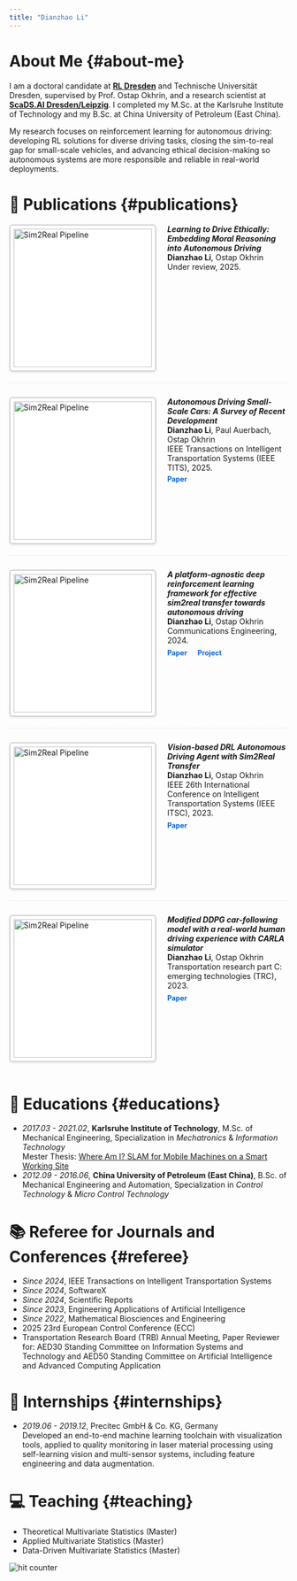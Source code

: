 ```yaml
---
title: "Dianzhao Li"
---
```


<style>

  
/* Publication entry with image on left by default */
.pub-entry {
  display: flex;
  flex-direction: row;
  gap: 20px;
  margin-bottom: 25px;
  align-items: flex-start;
  border-bottom: 1px dashed #e1e4e8;
  padding-bottom: 20px;
}

.pub-entry:last-of-type {
  border-bottom: none;
}

/* For right-aligned images (use class="pub-entry right") */
.pub-entry.right {
  flex-direction: row-reverse;
}

.pub-entry img {
  max-width: 250px !important;
  width: 250px !important;
  height: auto !important;
  border: 2px solid #d0d0d0 !important;
  border-radius: 6px !important;
  padding: 6px !important;
  background: #fff !important; 
  box-shadow: 0 2px 4px rgba(0,0,0,.08) !important;
  flex-shrink: 0;
}

.pub-text {
  flex-grow: 1;
}

.pub-links {
  margin-top: 5px;
}

.pub-links a {
  display: inline-block;
  margin-right: 15px;
  color: #0366d6;
  transition: color 0.2s;
  font-size: 0.9em;
  text-decoration: none;
  font-weight: 500; /* Make bolder */
}

.pub-links a:hover {
  color: #0056b3;
  text-decoration: underline;
}

.pub-links i {
  font-size: 1.1em;
}

@media (max-width: 650px) {
  .pub-entry, .pub-entry.right {
    flex-direction: column;
  }
}
</style>

# About Me {#about-me}

I am a doctoral candidate at <a href="https://rl-dresden.de/"><strong>RL Dresden</strong></a> and Technische Universität Dresden, supervised by Prof. Ostap Okhrin, and a research scientist at <a href="https://scads.ai/"><strong>ScaDS.AI Dresden/Leipzig</strong></a>. I completed my M.Sc. at the Karlsruhe Institute of Technology and my B.Sc. at China University of Petroleum (East China). 

My research focuses on reinforcement learning for autonomous driving: developing RL solutions for diverse driving tasks, closing the sim-to-real gap for small-scale vehicles, and advancing ethical decision-making so autonomous systems are more responsible and reliable in real-world deployments.



# 📝 Publications {#publications}

<div class="pub-entry">
  <img src="/images/ethic.png" alt="Sim2Real Pipeline">
  <div class="pub-text">
    <span class="pub-title">
      <strong><em>Learning to Drive Ethically: Embedding Moral Reasoning into Autonomous Driving</em></strong>
    </span><br>
    <span><strong>Dianzhao Li</strong>, Ostap Okhrin</span><br>
    <span class="pub-venue">Under review, 2025.</span>
  </div>
</div>

<div class="pub-entry">
  <img src="/images/survey.png" alt="Sim2Real Pipeline">
  <div class="pub-text">
    <span class="pub-title">
      <strong><em>Autonomous Driving Small-Scale Cars: A Survey of Recent Development</em></strong>
    </span><br>
    <span><strong>Dianzhao Li</strong>, Paul Auerbach, Ostap Okhrin</span><br>
    <span class="pub-venue">IEEE Transactions on Intelligent Transportation Systems (IEEE TITS), 2025.</span>
    <div class="pub-links">
    <a href="https://ieeexplore.ieee.org/abstract/document/11034663" target="_blank" title="Paper"><strong>Paper</strong></a>
     </div>
  </div>
</div>


<div class="pub-entry">
  <img src="/images/ot.png" alt="Sim2Real Pipeline">
  <div class="pub-text">
    <span class="pub-title">
      <strong><em>A platform-agnostic deep reinforcement learning framework for effective sim2real transfer towards autonomous driving</em></strong>
    </span><br>
    <span><strong>Dianzhao Li</strong>, Ostap Okhrin</span><br>
    <span class="pub-venue">Communications Engineering, 2024.</span>
    <div class="pub-links">
      <a href="https://www.nature.com/articles/s44172-024-00292-3" target="_blank" title="Paper"><strong>Paper</strong></a>
      <a href="https://dailyl.github.io/sim2realVehicle.github.io/" target="_blank" title="Project Page"><strong>Project</strong></a>
      <a href="https://github.com/DailyL/Sim2Real_autonomous_vehicle" target="_blank" title="Code"><i class="fab fa-github"></i></a>
    </div>
  </div>
</div>


<div class="pub-entry">
  <img src="/images/cf_duckie.png" alt="Sim2Real Pipeline">
  <div class="pub-text">
    <span class="pub-title">
      <strong><em>Vision-based DRL Autonomous Driving Agent with Sim2Real Transfer</em></strong>
    </span><br>
    <span><strong>Dianzhao Li</strong>, Ostap Okhrin</span><br>
    <span class="pub-venue">IEEE 26th International Conference on Intelligent Transportation Systems (IEEE ITSC), 2023.</span>
    <div class="pub-links">
      <a href="https://ieeexplore.ieee.org/abstract/document/10422677" target="_blank" title="Paper"><strong>Paper</strong></a>
      <a href="https://github.com/DailyL/Sim2Real_autonomous_vehicle" target="_blank" title="Code"><i class="fab fa-github"></i></a>
    </div>
  </div>
</div>


<div class="pub-entry">
  <img src="/images/cf.png" alt="Sim2Real Pipeline">
  <div class="pub-text">
    <span class="pub-title">
      <strong><em>Modified DDPG car-following model with a real-world human driving experience with CARLA simulator</em></strong></a>
    </span><br>
    <span><strong>Dianzhao Li</strong>, Ostap Okhrin</span><br>
    <span class="pub-venue">Transportation research part C: emerging technologies (TRC), 2023.</span>
    <div class="pub-links">
      <a href="https://www.sciencedirect.com/science/article/pii/S0968090X22004004" target="_blank" title="Paper"><strong>Paper</strong></a>
      <a href="https://github.com/DailyL/Modified-DDPG-car-following-model" target="_blank" title="Code"><i class="fab fa-github"></i></a>
    </div>
  </div>
</div>




<!-- - ***[Learning to Drive Ethically: Embedding Moral Reasoning into Autonomous Driving](https://ieeexplore.ieee.org/abstract/document/11034663)*** <br>
  **Dianzhao Li**, Ostap Okhrin, under review, 2025. <br>

- ***[Autonomous Driving Small-Scale Cars: A Survey of Recent Development](https://ieeexplore.ieee.org/abstract/document/11034663)*** <br>
  **Dianzhao Li**, Paul Auerbach, Ostap Okhrin in *IEEE Transactions on Intelligent Transportation Systems* (**IEEE TITS**), 2025. <br>



- ***[A platform-agnostic deep reinforcement learning framework for effective sim2real transfer towards autonomous driving](https://www.nature.com/articles/s44172-024-00292-3)*** <br>
  **Dianzhao Li**, Ostap Okhrin in *Communications Engineering*, 2024. <br>

- ***[Vision-based DRL Autonomous Driving Agent with Sim2Real Transfer](https://ieeexplore.ieee.org/abstract/document/10422677)*** <br>
  **Dianzhao Li**, Ostap Okhrin in *IEEE 26th International Conference on Intelligent Transportation Systems* (**IEEE ITSC**), 2023. <br>

- ***[Modified DDPG car-following model with a real-world human driving experience with CARLA simulator](https://www.sciencedirect.com/science/article/pii/S0968090X22004004)*** <br>
  **Dianzhao Li**, Ostap Okhrin in *Transportation research part C: emerging technologies* (**TRC**), 2023. <br> -->

<!-- # 🎖 Honors and Awards {#honors-and-awards}
- *2021.10* Lorem ipsum dolor sit amet, consectetur adipiscing elit. Vivamus ornare aliquet ipsum, ac tempus justo dapibus sit amet. 
- *2021.09* Lorem ipsum dolor sit amet, consectetur adipiscing elit. Vivamus ornare aliquet ipsum, ac tempus justo dapibus sit amet. 
 -->
# 📖 Educations {#educations}
- *2017.03 - 2021.02*, **Karlsruhe Institute of Technology**, M.Sc. of Mechanical Engineering, Specialization in *Mechatronics* & *Information Technology* \
Mester Thesis: [Where Am I? SLAM for Mobile Machines on a Smart Working Site](https://www.mdpi.com/2624-8921/4/2/31)  
- *2012.09 - 2016.06*, **China University of Petroleum (East China)**, B.Sc. of Mechanical Engineering and Automation, Specialization in *Control Technology* & *Micro Control Technology*

# 📚 Referee for Journals and Conferences {#referee}
- *Since 2024*, IEEE Transactions on Intelligent Transportation Systems
- *Since 2024*, SoftwareX
- *Since 2024*, Scientific Reports
- *Since 2023*, Engineering Applications of Artificial Intelligence
- *Since 2022*, Mathematical Biosciences and Engineering
-  2025 23rd European Control Conference (ECC) 
- Transportation Research Board (TRB) Annual Meeting, Paper Reviewer for: AED30 Standing Committee on Information Systems and Technology and AED50 Standing Committee on Artificial Intelligence and Advanced Computing Application 

# 💼 Internships {#internships}
- *2019.06 - 2019.12*, Precitec GmbH & Co. KG, Germany\
Developed an end-to-end machine learning toolchain with visualization tools, applied to quality monitoring in laser material processing using self-learning vision and multi-sensor systems, including feature engineering and data augmentation.

# 💻 Teaching {#teaching}
- Theoretical Multivariate Statistics (Master)
- Applied Multivariate Statistics (Master)
- Data-Driven Multivariate Statistics (Master)

<img src="https://counter5.optistats.ovh/private/freecounterstat.php?c=jz6qgzpza7cjpkfhd9uwumf9k5eu42tu" border="0" title="hit counter" alt="hit counter">